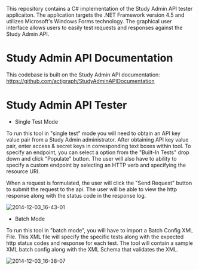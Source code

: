 This repository contains a C# implementation of the Study Admin API tester applicaiton. The application targets the .NET
Framework version 4.5 and utilizes Microsoft's Windows Forms technology. The graphical user interface allows users to easily
test requests and responses against the Study Admin API. 

Study Admin API Documentation
==========================
This codebase is built on the Study Admin API documentation: https://github.com/actigraph/StudyAdminAPIDocumentation


Study Admin API Tester
==========================

* Single Test Mode

To run this tool in "single test" mode you will need to obtain an API key value pair from a Study Admin administrator. After obtaining API key value pair, enter access & secret keys in corresponding text boxes within tool. To specify an endpoint, you can select a option from the "Built-In Tests" drop down and click "Populate" button. The user will also have to ability to specify a custom endpoint by selecting an HTTP verb and specifying the resource URI.

When a request is formulated, the user will click the "Send Request" button to submit the request to the api. The user
will be able to view the http response along with the status code in the response log.

![2014-12-03_16-43-01](https://cloud.githubusercontent.com/assets/9215408/5290337/8702b14e-7b0b-11e4-97fb-80f5de99bc7f.png)




* Batch Mode

To run this tool in "batch mode", you will have to import a Batch Config XML File. This XML file will specify the specific tests along with the expected http status codes and response for each test. The tool will contain a sample XML batch config along with the XML Schema that validates the XML.

![2014-12-03_16-38-07](https://cloud.githubusercontent.com/assets/9215408/5290284/0fa15d4e-7b0b-11e4-8bec-d5d05998ec6a.png)
